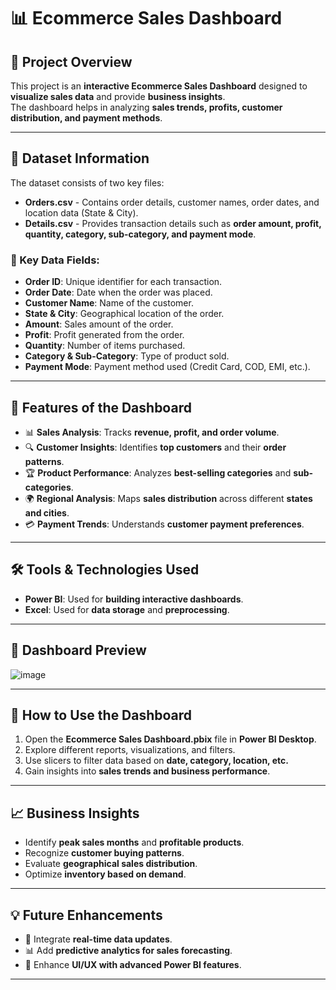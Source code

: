 # 📊 Ecommerce Sales Dashboard

## 📝 Project Overview  
This project is an **interactive Ecommerce Sales Dashboard** designed to **visualize sales data** and provide **business insights**.  
The dashboard helps in analyzing **sales trends, profits, customer distribution, and payment methods**.

---

## 📂 Dataset Information  
The dataset consists of two key files:  
- **Orders.csv** - Contains order details, customer names, order dates, and location data (State & City).  
- **Details.csv** - Provides transaction details such as **order amount, profit, quantity, category, sub-category, and payment mode**.  

### 📌 Key Data Fields:
- **Order ID**: Unique identifier for each transaction.  
- **Order Date**: Date when the order was placed.  
- **Customer Name**: Name of the customer.  
- **State & City**: Geographical location of the order.  
- **Amount**: Sales amount of the order.  
- **Profit**: Profit generated from the order.  
- **Quantity**: Number of items purchased.  
- **Category & Sub-Category**: Type of product sold.  
- **Payment Mode**: Payment method used (Credit Card, COD, EMI, etc.).  

---

## 🎯 Features of the Dashboard  
- 📊 **Sales Analysis**: Tracks **revenue, profit, and order volume**.  
- 🔍 **Customer Insights**: Identifies **top customers** and their **order patterns**.  
- 🏆 **Product Performance**: Analyzes **best-selling categories** and **sub-categories**.  
- 🌍 **Regional Analysis**: Maps **sales distribution** across different **states and cities**.  
- 💳 **Payment Trends**: Understands **customer payment preferences**.  

---

## 🛠️ Tools & Technologies Used  
- **Power BI**: Used for **building interactive dashboards**.  
- **Excel**: Used for **data storage** and **preprocessing**.  

---

## 📸 Dashboard Preview  
![image](https://github.com/user-attachments/assets/39a1b14a-66c4-442d-95b9-1ece019ebbd3)


---

## 🚀 How to Use the Dashboard  
1. Open the **Ecommerce Sales Dashboard.pbix** file in **Power BI Desktop**.  
2. Explore different reports, visualizations, and filters.  
3. Use slicers to filter data based on **date, category, location, etc.**  
4. Gain insights into **sales trends and business performance**.  

---

## 📈 Business Insights  
- Identify **peak sales months** and **profitable products**.  
- Recognize **customer buying patterns**.  
- Evaluate **geographical sales distribution**.  
- Optimize **inventory based on demand**.  

---

## 💡 Future Enhancements  
- 🔄 Integrate **real-time data updates**.  
- 📊 Add **predictive analytics for sales forecasting**.  
- 🎨 Enhance **UI/UX with advanced Power BI features**.  

---

